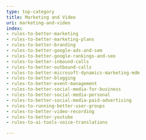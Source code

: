 ```yaml
---
type: top-category
title: Marketing and Video
uri: marketing-and-video
index:
- rules-to-better-marketing
- rules-to-better-marketing-plans
- rules-to-better-branding
- rules-to-better-google-ads-and-sem
- rules-to-better-google-rankings-and-seo
- rules-to-better-inbound-calls
- rules-to-better-outbound-calls
- rules-to-better-microsoft-dynamics-marketing-mdm
- rules-to-better-blogging
- rules-to-better-event-management
- rules-to-better-social-media-for-business
- rules-to-better-social-media-personal
- rules-to-better-social-media-paid-advertising
- rules-to-running-better-user-groups
- rules-to-better-video-recording
- rules-to-better-youtube
- rules-to-ai-tools-voice-translations

---
```


